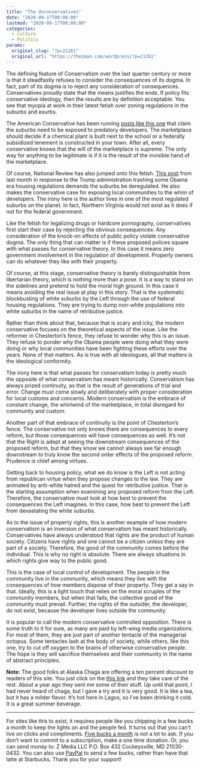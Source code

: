 ```yaml
---
title: "The Unconservatives"
date: "2020-09-17T00:00:00"
lastmod: "2020-09-17T00:00:00"
categories:
  - Culture
  - Politics
params:
  original_slug: "?p=21261"
  original_url: "https://thezman.com/wordpress/?p=21261"
---
```


The defining feature of Conservatism over the last quarter century or
more is that it steadfastly refuses to consider the consequences of its
dogma. In fact, part of its dogma is to reject any consideration of
consequences. Conservatives proudly state that the means justifies the
ends. If policy fits conservative ideology, then the results are by
definition acceptable. You see that myopia at work in their latest
fetish over zoning regulations in the suburbs and exurbs.

The American Conservative has been running [posts like this
one](https://www.theamericanconservative.com/urbs/zoning-reform-is-not-leftism/)
that claim the suburbs need to be exposed to predatory developers. The
marketplace should decide if a chemical plant is built next to the
school or a federally subsidized tenement is constructed in your town.
After all, every conservative knows that the will of the marketplace is
supreme. The only way for anything to be legitimate is if it is the
result of the invisible hand of the marketplace.

Of course, National Review has also jumped onto this fetish. [This
post](https://www.nationalreview.com/2020/08/housing-policy-suburbs-state-local-reforms-needed/)
from last month in response to the Trump administration trashing some
Obama era housing regulations demands the suburbs be deregulated. He
also makes the conservative case for exposing local communities to the
whim of developers. The irony here is the author lives in one of the
most regulated suburbs on the planet. In fact, Northern Virginia would
not exist as it does if not for the federal government.

Like the fetish for legalizing drugs or hardcore pornography,
conservatives first start their case by rejecting the obvious
consequences. Any consideration of the knock-on effects of public policy
violate conservative dogma. The only thing that can matter is if these
proposed polices square with what passes for conservative theory. In
this case it means zero government involvement in the regulation of
development. Property owners can do whatever they like with their
property.

Of course, at this stage, conservative theory is barely distinguishable
from libertarian theory, which is nothing more than a pose. It is a way
to stand on the sidelines and pretend to hold the moral high ground. In
this case it means avoiding the real issue at play in this story. That
is the systematic blockbusting of white suburbs by the Left through the
use of federal housing regulations. They are trying to dump non-white
populations into white suburbs in the name of retributive justice.

Rather than think about that, because that is scary and icky, the modern
conservative focuses on the theoretical aspects of the issue. Like the
reformer in Chesterton’s fence, they refuse to wonder why this is an
issue. They refuse to ponder why the Obama people were doing what they
were doing or why local communities have been fighting these efforts
over the years. None of that matters. As is true with all ideologues,
all that matters is the ideological conformity.

The irony here is that what passes for conservatism today is pretty much
the opposite of what conservatism has meant historically. Conservatism
has always prized continuity, as that is the result of generations of
trial and error. Change must come slowly and deliberately with proper
consideration for local customs and concerns. Modern conservatism is the
embrace of constant change, the whirlwind of the marketplace, in total
disregard for community and custom.

Another part of that embrace of continuity is the point of Chesterton’s
fence. The conservative not only knows there are consequences to every
reform, but those consequences will have consequences as well. It’s not
that the Right is adept at seeing the downstream consequences of the
proposed reform, but that they know we cannot always see far enough
downstream to truly know the second order effects of the proposed
reform. Prudence is chief among virtues.

Getting back to housing policy, what we do know is the Left is not
acting from republican virtue when they propose changes to the law. They
are animated by anti-white hatred and the quest for retributive justice.
That is the starting assumption when examining any proposed reform from
the Left. Therefore, the conservative must look at how best to prevent
the consequences the Left imagines. In this case, how best to prevent
the Left from devastating the white suburbs.

As to the issue of property rights, this is another example of how
modern conservatism is an inversion of what conservatism has meant
historically. Conservatives have always understood that rights are the
product of human society. Citizens have rights and one cannot be a
citizen unless they are part of a society. Therefore, the good of the
community comes before the individual. This is why no right is absolute.
There are always situations in which rights give way to the public good.

This is the case of local control of development. The people in the
community live in the community, which means they live with the
consequences of how members dispose of their property. They get a say in
that. Ideally, this is a light touch that relies on the moral scruples
of the community members, but when that fails, the collective good of
the community must prevail. Further, the rights of the outsider, the
developer, do not exist, because the developer lives outside the
community.

It is popular to call the modern conservative controlled opposition.
There is some truth to it for sure, as many are paid by left-wing media
organizations. For most of them, they are just part of another tentacle
of the managerial octopus. Some tentacles lash at the body of society,
while others, like this one, try to cut off oxygen to the brains of
otherwise conservative people. The hope is they will sacrifice
themselves and their community in the name of abstract principles.

**Note:** The good folks at Alaska Chaga are offering a ten percent
discount to readers of this site. You just click on the
<a href="https://alaskachaga.us/discount/ZMAN" rel="noopener noreferrer"
target="_blank">this link</a> and they take care of the rest. About a
year ago they sent me some of their stuff. Up until that point, I had
never heard of chaga, but I gave a try and it is very good. It is like a
tea, but it has a milder flavor. It’s hot here in Lagos, so I’ve been
drinking it cold. It is a great summer beverage.

------------------------------------------------------------------------

For sites like this to exist, it requires people like you chipping in a
few bucks a month to keep the lights on and the people fed. It turns out
that you can’t live on clicks and compliments.
<a href="https://www.subscribestar.com/the-z-blog"
rel="noopener noreferrer" target="_blank">Five bucks a month</a> is not
a lot to ask. If you don’t want to commit to a subscription, make a one
time donation. Or, you can send money to: Z Media LLC P.O. Box 432
Cockeysville, MD 21030-0432. You can also use <a
href="https://www.paypal.com/cgi-bin/webscr?cmd=_s-xclick&amp;hosted_button_id=UDAS2Q8JYA6CN&amp;source=url"
rel="noopener noreferrer" target="_blank">PayPal</a> to send a few
bucks, rather than have that latte at Starbucks. Thank you for your
support!
